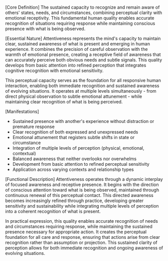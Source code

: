 [Core Definition]
The sustained capacity to recognize and remain aware of others' states, needs, and circumstances, combining perceptual clarity with emotional receptivity. This fundamental human quality enables accurate recognition of situations requiring response while maintaining conscious presence with what is being observed.

[Essential Nature]
Attentiveness represents the mind's capacity to maintain clear, sustained awareness of what is present and emerging in human experience. It combines the precision of careful observation with the warmth of emotional presence, creating a receptive field of awareness that can accurately perceive both obvious needs and subtle signals. This quality develops from basic attention into refined perception that integrates cognitive recognition with emotional sensitivity.

This perceptual capacity serves as the foundation for all responsive human interaction, enabling both immediate recognition and sustained awareness of evolving situations. It operates at multiple levels simultaneously - from direct physical observation to subtle emotional attunement - while maintaining clear recognition of what is being perceived.

[Manifestations]
- Sustained presence with another's experience without distraction or premature response
- Clear recognition of both expressed and unexpressed needs
- Emotional attunement that registers subtle shifts in state or circumstance
- Integration of multiple levels of perception (physical, emotional, contextual)
- Balanced awareness that neither overlooks nor overwhelms
- Development from basic attention to refined perceptual sensitivity
- Application across varying contexts and relationship types

[Functional Description]
Attentiveness operates through a dynamic interplay of focused awareness and receptive presence. It begins with the direction of conscious attention toward what is being observed, maintained through continuous renewal of this perceptual contact. This directed awareness becomes increasingly refined through practice, developing greater sensitivity and sustainability while integrating multiple levels of perception into a coherent recognition of what is present.

In practical expression, this quality enables accurate recognition of needs and circumstances requiring response, while maintaining the sustained presence necessary for appropriate action. It creates the perceptual foundation for all care and response, ensuring that actions arise from clear recognition rather than assumption or projection. This sustained clarity of perception allows for both immediate recognition and ongoing awareness of evolving situations.